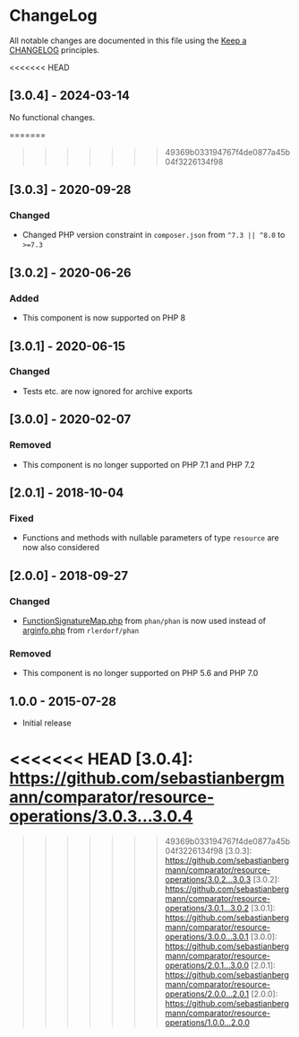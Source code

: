 # ChangeLog

All notable changes are documented in this file using the [Keep a CHANGELOG](https://keepachangelog.com/) principles.

<<<<<<< HEAD
## [3.0.4] - 2024-03-14

No functional changes.

=======
>>>>>>> 49369b033194767f4de0877a45b04f3226134f98
## [3.0.3] - 2020-09-28

### Changed

* Changed PHP version constraint in `composer.json` from `^7.3 || ^8.0` to `>=7.3`

## [3.0.2] - 2020-06-26

### Added

* This component is now supported on PHP 8

## [3.0.1] - 2020-06-15

### Changed

* Tests etc. are now ignored for archive exports

## [3.0.0] - 2020-02-07

### Removed

* This component is no longer supported on PHP 7.1 and PHP 7.2

## [2.0.1] - 2018-10-04

### Fixed

* Functions and methods with nullable parameters of type `resource` are now also considered

## [2.0.0] - 2018-09-27

### Changed

* [FunctionSignatureMap.php](https://raw.githubusercontent.com/phan/phan/master/src/Phan/Language/Internal/FunctionSignatureMap.php) from `phan/phan` is now used instead of [arginfo.php](https://raw.githubusercontent.com/rlerdorf/phan/master/includes/arginfo.php) from `rlerdorf/phan`

### Removed

* This component is no longer supported on PHP 5.6 and PHP 7.0

## 1.0.0 - 2015-07-28

* Initial release

<<<<<<< HEAD
[3.0.4]: https://github.com/sebastianbergmann/comparator/resource-operations/3.0.3...3.0.4
=======
>>>>>>> 49369b033194767f4de0877a45b04f3226134f98
[3.0.3]: https://github.com/sebastianbergmann/comparator/resource-operations/3.0.2...3.0.3
[3.0.2]: https://github.com/sebastianbergmann/comparator/resource-operations/3.0.1...3.0.2
[3.0.1]: https://github.com/sebastianbergmann/comparator/resource-operations/3.0.0...3.0.1
[3.0.0]: https://github.com/sebastianbergmann/comparator/resource-operations/2.0.1...3.0.0
[2.0.1]: https://github.com/sebastianbergmann/comparator/resource-operations/2.0.0...2.0.1
[2.0.0]: https://github.com/sebastianbergmann/comparator/resource-operations/1.0.0...2.0.0
